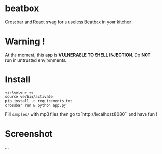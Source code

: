 # beatbox

Crossbar and React swag for a useless Beatbox in your kitchen.

# Warning !
At the moment, this app is **VULNERABLE TO SHELL INJECTION**. Do **NOT** run in untrusted environments.

# Install

    virtualenv ve
    source ve/bin/activate
    pip install -r requirements.txt
    crossbar run & python app.py

Fill `samples/` with mp3 files then go to `http://localhost:8080`` and have fun !

# Screenshot

...
